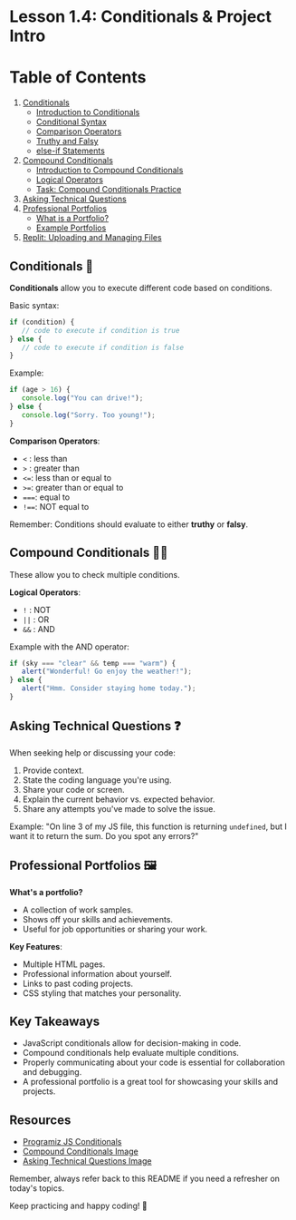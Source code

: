 # Lesson 1.4: Conditionals & Project Intro

# Table of Contents
1. [Conditionals](#conditionals)
   - [Introduction to Conditionals](#introduction-to-conditionals)
   - [Conditional Syntax](#conditional-syntax)
   - [Comparison Operators](#comparison-operators)
   - [Truthy and Falsy](#truthy-and-falsy)
   - [else-if Statements](#else-if-statements)
2. [Compound Conditionals](#compound-conditionals)
   - [Introduction to Compound Conditionals](#introduction-to-compound-conditionals)
   - [Logical Operators](#logical-operators)
   - [Task: Compound Conditionals Practice](#task-compound-conditionals-practice)
3. [Asking Technical Questions](#asking-technical-questions)
4. [Professional Portfolios](#professional-portfolios)
   - [What is a Portfolio?](#what-is-a-portfolio)
   - [Example Portfolios](#example-portfolios)
5. [Replit: Uploading and Managing Files](#replit-uploading-and-managing-files)


## Conditionals 🔄

**Conditionals** allow you to execute different code based on conditions.

Basic syntax:
```javascript
if (condition) {
   // code to execute if condition is true
} else {
   // code to execute if condition is false
}
```

Example:
```javascript
if (age > 16) {
   console.log("You can drive!");
} else {
   console.log("Sorry. Too young!");
}
```

**Comparison Operators**:
- `<` : less than
- `>` : greater than
- `<=`: less than or equal to
- `>=`: greater than or equal to
- `===`: equal to
- `!==`: NOT equal to

Remember: Conditions should evaluate to either **truthy** or **falsy**.

## Compound Conditionals 🔄🔄

These allow you to check multiple conditions.

**Logical Operators**:
- `!`  : NOT
- `||` : OR
- `&&` : AND

Example with the AND operator:
```javascript
if (sky === "clear" && temp === "warm") {
   alert("Wonderful! Go enjoy the weather!");
} else {
   alert("Hmm. Consider staying home today.");
}
```

## Asking Technical Questions ❓

When seeking help or discussing your code:
1. Provide context.
2. State the coding language you're using.
3. Share your code or screen.
4. Explain the current behavior vs. expected behavior.
5. Share any attempts you've made to solve the issue.

Example:
"On line 3 of my JS file, this function is returning `undefined`, but I want it to return the sum. Do you spot any errors?"

## Professional Portfolios 🖼️

**What's a portfolio?**
- A collection of work samples.
- Shows off your skills and achievements.
- Useful for job opportunities or sharing your work.

**Key Features**:
- Multiple HTML pages.
- Professional information about yourself.
- Links to past coding projects.
- CSS styling that matches your personality.

## Key Takeaways
- JavaScript conditionals allow for decision-making in code.
- Compound conditionals help evaluate multiple conditions.
- Properly communicating about your code is essential for collaboration and debugging.
- A professional portfolio is a great tool for showcasing your skills and projects.

## Resources
- [Programiz JS Conditionals](https://cdn.programiz.com/sites/tutorial2program/files/js-if-else-statement.png)
- [Compound Conditionals Image](https://miro.medium.com/max/1400/1*2EfYIrpo62-p2Lj0jWXdoA.png)
- [Asking Technical Questions Image](https://simpleprogrammer.com/wp-content/uploads/2018/04/Top-50-Coding-Interview-Questions-1.png)

Remember, always refer back to this README if you need a refresher on today's topics. 

Keep practicing and happy coding! 🚀
